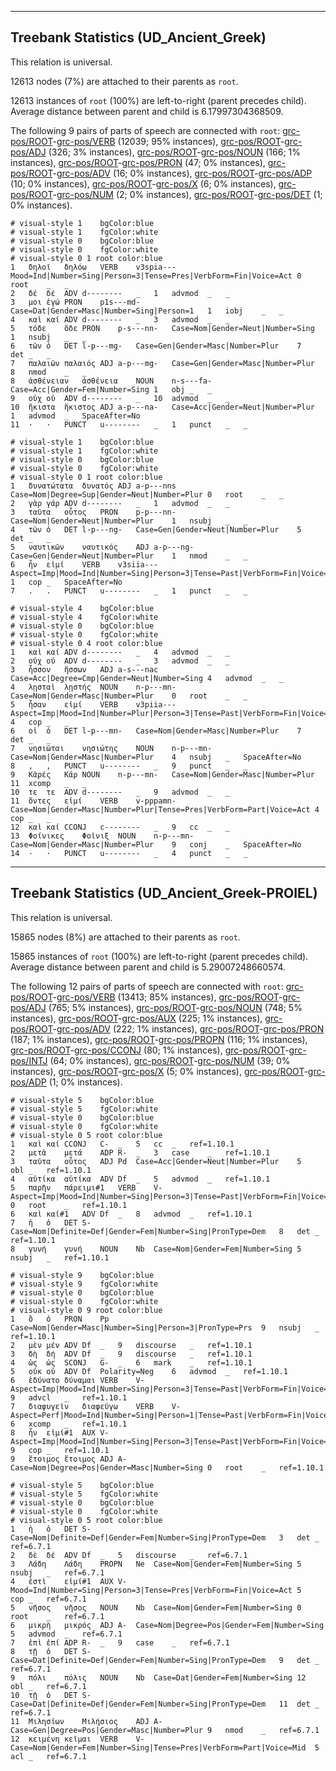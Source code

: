 

--------------------------------------------------------------------------------

## Treebank Statistics (UD_Ancient_Greek)

This relation is universal.

12613 nodes (7%) are attached to their parents as `root`.

12613 instances of `root` (100%) are left-to-right (parent precedes child).
Average distance between parent and child is 6.17997304368509.

The following 9 pairs of parts of speech are connected with `root`: [grc-pos/ROOT]()-[grc-pos/VERB]() (12039; 95% instances), [grc-pos/ROOT]()-[grc-pos/ADJ]() (326; 3% instances), [grc-pos/ROOT]()-[grc-pos/NOUN]() (166; 1% instances), [grc-pos/ROOT]()-[grc-pos/PRON]() (47; 0% instances), [grc-pos/ROOT]()-[grc-pos/ADV]() (16; 0% instances), [grc-pos/ROOT]()-[grc-pos/ADP]() (10; 0% instances), [grc-pos/ROOT]()-[grc-pos/X]() (6; 0% instances), [grc-pos/ROOT]()-[grc-pos/NUM]() (2; 0% instances), [grc-pos/ROOT]()-[grc-pos/DET]() (1; 0% instances).


~~~ conllu
# visual-style 1	bgColor:blue
# visual-style 1	fgColor:white
# visual-style 0	bgColor:blue
# visual-style 0	fgColor:white
# visual-style 0 1 root	color:blue
1	δηλοῖ	δηλόω	VERB	v3spia---	Mood=Ind|Number=Sing|Person=3|Tense=Pres|VerbForm=Fin|Voice=Act	0	root	_	_
2	δέ	δέ	ADV	d--------	_	1	advmod	_	_
3	μοι	ἐγώ	PRON	p1s---md-	Case=Dat|Gender=Masc|Number=Sing|Person=1	1	iobj	_	_
4	καὶ	καί	ADV	d--------	_	3	advmod	_	_
5	τόδε	ὅδε	PRON	p-s---nn-	Case=Nom|Gender=Neut|Number=Sing	1	nsubj	_	_
6	τῶν	ὁ	DET	l-p---mg-	Case=Gen|Gender=Masc|Number=Plur	7	det	_	_
7	παλαιῶν	παλαιός	ADJ	a-p---mg-	Case=Gen|Gender=Masc|Number=Plur	8	nmod	_	_
8	ἀσθένειαν	ἀσθένεια	NOUN	n-s---fa-	Case=Acc|Gender=Fem|Number=Sing	1	obj	_	_
9	οὐχ	οὐ	ADV	d--------	_	10	advmod	_	_
10	ἥκιστα	ἥκιστος	ADJ	a-p---na-	Case=Acc|Gender=Neut|Number=Plur	1	advmod	_	SpaceAfter=No
11	·	·	PUNCT	u--------	_	1	punct	_	_

~~~


~~~ conllu
# visual-style 1	bgColor:blue
# visual-style 1	fgColor:white
# visual-style 0	bgColor:blue
# visual-style 0	fgColor:white
# visual-style 0 1 root	color:blue
1	δυνατώτατα	δυνατός	ADJ	a-p---nns	Case=Nom|Degree=Sup|Gender=Neut|Number=Plur	0	root	_	_
2	γὰρ	γάρ	ADV	d--------	_	1	advmod	_	_
3	ταῦτα	οὗτος	PRON	p-p---nn-	Case=Nom|Gender=Neut|Number=Plur	1	nsubj	_	_
4	τῶν	ὁ	DET	l-p---ng-	Case=Gen|Gender=Neut|Number=Plur	5	det	_	_
5	ναυτικῶν	ναυτικός	ADJ	a-p---ng-	Case=Gen|Gender=Neut|Number=Plur	1	nmod	_	_
6	ἦν	εἰμί	VERB	v3siia---	Aspect=Imp|Mood=Ind|Number=Sing|Person=3|Tense=Past|VerbForm=Fin|Voice=Act	1	cop	_	SpaceAfter=No
7	.	.	PUNCT	u--------	_	1	punct	_	_

~~~


~~~ conllu
# visual-style 4	bgColor:blue
# visual-style 4	fgColor:white
# visual-style 0	bgColor:blue
# visual-style 0	fgColor:white
# visual-style 0 4 root	color:blue
1	καὶ	καί	ADV	d--------	_	4	advmod	_	_
2	οὐχ	οὐ	ADV	d--------	_	3	advmod	_	_
3	ἧσσον	ἥσσων	ADJ	a-s---nac	Case=Acc|Degree=Cmp|Gender=Neut|Number=Sing	4	advmod	_	_
4	λῃσταὶ	λῃστής	NOUN	n-p---mn-	Case=Nom|Gender=Masc|Number=Plur	0	root	_	_
5	ἦσαν	εἰμί	VERB	v3piia---	Aspect=Imp|Mood=Ind|Number=Plur|Person=3|Tense=Past|VerbForm=Fin|Voice=Act	4	cop	_	_
6	οἱ	ὁ	DET	l-p---mn-	Case=Nom|Gender=Masc|Number=Plur	7	det	_	_
7	νησιῶται	νησιώτης	NOUN	n-p---mn-	Case=Nom|Gender=Masc|Number=Plur	4	nsubj	_	SpaceAfter=No
8	,	,	PUNCT	u--------	_	9	punct	_	_
9	Κᾶρές	Κάρ	NOUN	n-p---mn-	Case=Nom|Gender=Masc|Number=Plur	11	xcomp	_	_
10	τε	τε	ADV	d--------	_	9	advmod	_	_
11	ὄντες	εἰμί	VERB	v-pppamn-	Case=Nom|Gender=Masc|Number=Plur|Tense=Pres|VerbForm=Part|Voice=Act	4	cop	_	_
12	καὶ	καί	CCONJ	c--------	_	9	cc	_	_
13	Φοίνικες	Φοῖνιξ	NOUN	n-p---mn-	Case=Nom|Gender=Masc|Number=Plur	9	conj	_	SpaceAfter=No
14	·	·	PUNCT	u--------	_	4	punct	_	_

~~~




--------------------------------------------------------------------------------

## Treebank Statistics (UD_Ancient_Greek-PROIEL)

This relation is universal.

15865 nodes (8%) are attached to their parents as `root`.

15865 instances of `root` (100%) are left-to-right (parent precedes child).
Average distance between parent and child is 5.29007248660574.

The following 12 pairs of parts of speech are connected with `root`: [grc-pos/ROOT]()-[grc-pos/VERB]() (13413; 85% instances), [grc-pos/ROOT]()-[grc-pos/ADJ]() (765; 5% instances), [grc-pos/ROOT]()-[grc-pos/NOUN]() (748; 5% instances), [grc-pos/ROOT]()-[grc-pos/AUX]() (225; 1% instances), [grc-pos/ROOT]()-[grc-pos/ADV]() (222; 1% instances), [grc-pos/ROOT]()-[grc-pos/PRON]() (187; 1% instances), [grc-pos/ROOT]()-[grc-pos/PROPN]() (116; 1% instances), [grc-pos/ROOT]()-[grc-pos/CCONJ]() (80; 1% instances), [grc-pos/ROOT]()-[grc-pos/INTJ]() (64; 0% instances), [grc-pos/ROOT]()-[grc-pos/NUM]() (39; 0% instances), [grc-pos/ROOT]()-[grc-pos/X]() (5; 0% instances), [grc-pos/ROOT]()-[grc-pos/ADP]() (1; 0% instances).


~~~ conllu
# visual-style 5	bgColor:blue
# visual-style 5	fgColor:white
# visual-style 0	bgColor:blue
# visual-style 0	fgColor:white
# visual-style 0 5 root	color:blue
1	καὶ	καί	CCONJ	C-	_	5	cc	_	ref=1.10.1
2	μετὰ	μετά	ADP	R-	_	3	case	_	ref=1.10.1
3	ταῦτα	οὗτος	ADJ	Pd	Case=Acc|Gender=Neut|Number=Plur	5	obl	_	ref=1.10.1
4	αὐτίκα	αὐτίκα	ADV	Df	_	5	advmod	_	ref=1.10.1
5	παρῆν	πάρειμι#1	VERB	V-	Aspect=Imp|Mood=Ind|Number=Sing|Person=3|Tense=Past|VerbForm=Fin|Voice=Act	0	root	_	ref=1.10.1
6	καὶ	καί#1	ADV	Df	_	8	advmod	_	ref=1.10.1
7	ἡ	ὁ	DET	S-	Case=Nom|Definite=Def|Gender=Fem|Number=Sing|PronType=Dem	8	det	_	ref=1.10.1
8	γυνή	γυνή	NOUN	Nb	Case=Nom|Gender=Fem|Number=Sing	5	nsubj	_	ref=1.10.1

~~~


~~~ conllu
# visual-style 9	bgColor:blue
# visual-style 9	fgColor:white
# visual-style 0	bgColor:blue
# visual-style 0	fgColor:white
# visual-style 0 9 root	color:blue
1	ὃ	ὁ	PRON	Pp	Case=Nom|Gender=Masc|Number=Sing|Person=3|PronType=Prs	9	nsubj	_	ref=1.10.1
2	μὲν	μέν	ADV	Df	_	9	discourse	_	ref=1.10.1
3	δὴ	δή	ADV	Df	_	9	discourse	_	ref=1.10.1
4	ὡς	ὡς	SCONJ	G-	_	6	mark	_	ref=1.10.1
5	οὐκ	οὐ	ADV	Df	Polarity=Neg	6	advmod	_	ref=1.10.1
6	ἐδύνατο	δύναμαι	VERB	V-	Aspect=Imp|Mood=Ind|Number=Sing|Person=3|Tense=Past|VerbForm=Fin|Voice=Mid	9	advcl	_	ref=1.10.1
7	διαφυγεῖν	διαφεύγω	VERB	V-	Aspect=Perf|Mood=Ind|Number=Sing|Person=1|Tense=Past|VerbForm=Fin|Voice=Act	6	xcomp	_	ref=1.10.1
8	ἦν	εἰμί#1	AUX	V-	Aspect=Imp|Mood=Ind|Number=Sing|Person=3|Tense=Past|VerbForm=Fin|Voice=Act	9	cop	_	ref=1.10.1
9	ἕτοιμος	ἕτοιμος	ADJ	A-	Case=Nom|Degree=Pos|Gender=Masc|Number=Sing	0	root	_	ref=1.10.1

~~~


~~~ conllu
# visual-style 5	bgColor:blue
# visual-style 5	fgColor:white
# visual-style 0	bgColor:blue
# visual-style 0	fgColor:white
# visual-style 0 5 root	color:blue
1	ἡ	ὁ	DET	S-	Case=Nom|Definite=Def|Gender=Fem|Number=Sing|PronType=Dem	3	det	_	ref=6.7.1
2	δὲ	δέ	ADV	Df	_	5	discourse	_	ref=6.7.1
3	Λάδη	Λάδη	PROPN	Ne	Case=Nom|Gender=Fem|Number=Sing	5	nsubj	_	ref=6.7.1
4	ἐστὶ	εἰμί#1	AUX	V-	Mood=Ind|Number=Sing|Person=3|Tense=Pres|VerbForm=Fin|Voice=Act	5	cop	_	ref=6.7.1
5	νῆσος	νῆσος	NOUN	Nb	Case=Nom|Gender=Fem|Number=Sing	0	root	_	ref=6.7.1
6	μικρὴ	μικρός	ADJ	A-	Case=Nom|Degree=Pos|Gender=Fem|Number=Sing	5	advmod	_	ref=6.7.1
7	ἐπὶ	ἐπί	ADP	R-	_	9	case	_	ref=6.7.1
8	τῇ	ὁ	DET	S-	Case=Dat|Definite=Def|Gender=Fem|Number=Sing|PronType=Dem	9	det	_	ref=6.7.1
9	πόλι	πόλις	NOUN	Nb	Case=Dat|Gender=Fem|Number=Sing	12	obl	_	ref=6.7.1
10	τῇ	ὁ	DET	S-	Case=Dat|Definite=Def|Gender=Fem|Number=Sing|PronType=Dem	11	det	_	ref=6.7.1
11	Μιλησίων	Μιλήσιος	ADJ	A-	Case=Gen|Degree=Pos|Gender=Masc|Number=Plur	9	nmod	_	ref=6.7.1
12	κειμένη	κεῖμαι	VERB	V-	Case=Nom|Gender=Fem|Number=Sing|Tense=Pres|VerbForm=Part|Voice=Mid	5	acl	_	ref=6.7.1

~~~


